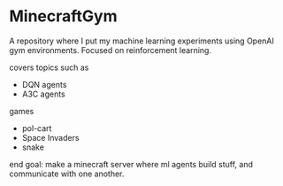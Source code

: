 # MinecraftGym
A repository where I put my machine learning experiments using OpenAI gym environments. Focused on reinforcement learning.

covers topics such as 
- DQN agents 
- A3C agents

games
- pol-cart
- Space Invaders
- snake

end goal: make a minecraft server where ml agents build stuff, and communicate with one another.
